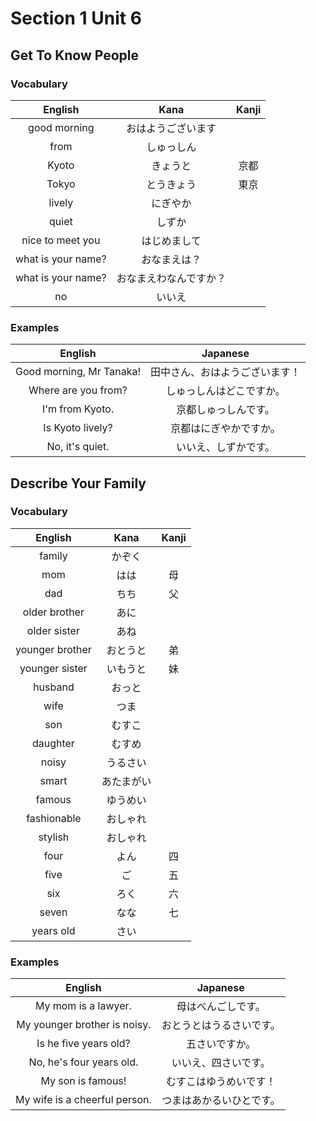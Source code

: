 # Section 1 Unit 6
## Get To Know People
### Vocabulary
| English | Kana | Kanji |
|:-------:|:----:|:-----:|
| good morning | おはようございます | |
| from | しゅっしん | |
| Kyoto | きょうと | 京都 |
| Tokyo | とうきょう | 東京 |
| lively | にぎやか | |
| quiet | しずか | |
| nice to meet you | はじめまして | |
| what is your name? | おなまえは？ | |
| what is your name? | おなまえわなんですか？ | |
| no | いいえ | |

### Examples
| English | Japanese |
|:-------:|:--------:|
| Good morning, Mr Tanaka! | 田中さん、おはようございます！ |
| Where are you from? | しゅっしんはどこですか。 |
| I'm from Kyoto. | 京都しゅっしんです。 |
| Is Kyoto lively? | 京都はにぎやかですか。 |
| No, it's quiet. | いいえ、しずかです。 |

## Describe Your Family
### Vocabulary
| English | Kana | Kanji |
|:-------:|:----:|:-----:|
| family | かぞく | |
| mom | はは | 母 |
| dad | ちち | 父 |
| older brother | あに | |
| older sister | あね | |
| younger brother | おとうと | 弟 |
| younger sister | いもうと | 妹 |
| husband | おっと | |
| wife | つま | |
| son | むすこ | |
| daughter | むすめ | |
| noisy | うるさい | |
| smart | あたまがい | |
| famous | ゆうめい | |
| fashionable | おしゃれ | |
| stylish | おしゃれ | |
| four | よん | 四 |
| five | ご | 五 |
| six | ろく | 六 |
| seven | なな | 七 |
| years old | さい | |

### Examples
| English | Japanese |
|:-------:|:--------:|
| My mom is a lawyer. | 母はべんごしです。 |
| My younger brother is noisy. | おとうとはうるさいです。 |
| Is he five years old? | 五さいですか。 |
| No, he's four years old. | いいえ、四さいです。 |
| My son is famous! | むすこはゆうめいです！ |
| My wife is a cheerful person. | つまはあかるいひとです。 |
